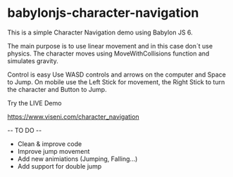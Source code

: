 ﻿# babylonjs-character-navigation
This is a simple Character Navigation demo using Babylon JS 6.

The main purpose is to use linear movement and in this case don´t use physics.
The character moves using MoveWithCollisions function and simulates gravity.

Control is easy
Use WASD controls and arrows on the computer and Space to Jump.
On mobile use the Left Stick for movement, the Right Stick to turn the character and Button to Jump.

Try the LIVE Demo

https://www.viseni.com/character_navigation


-- TO DO --
- Clean & improve code
- Improve jump movement
- Add new animiations (Jumping, Falling...)
- Add support for double jump
